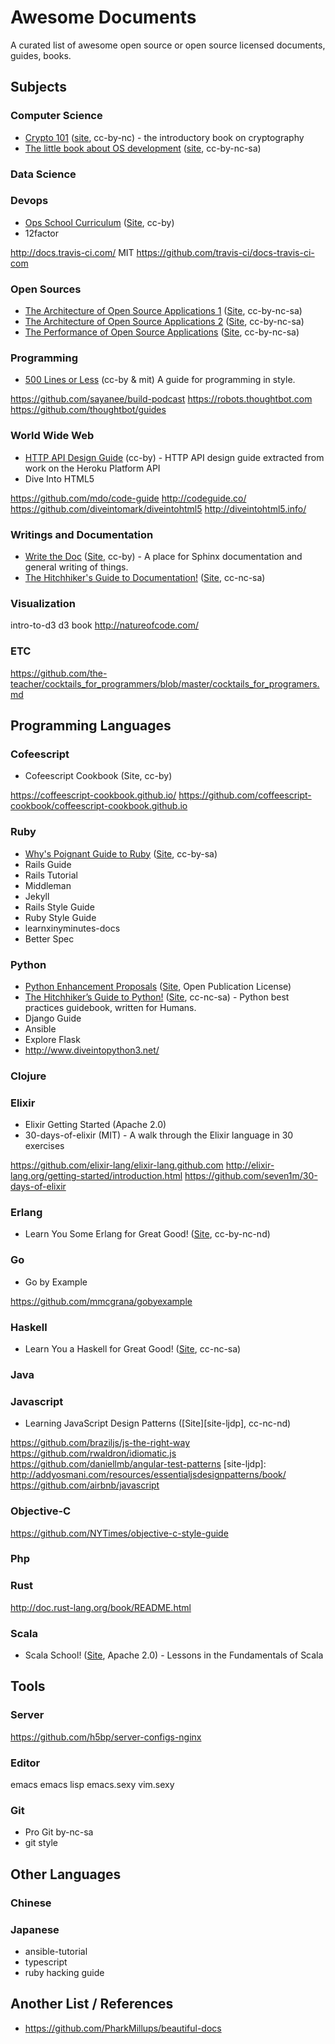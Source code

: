 # Awesome Documents

A curated list of awesome open source or open source licensed documents, guides, books.

## Subjects

### Computer Science

* [Crypto 101][repo-crypto-101] ([site][site-crypto-101], cc-by-nc) - the introductory book on cryptography
* [The little book about OS development][repo-littleosbook] ([site][site-littleosbook], cc-by-nc-sa)

[site-crypto-101]: https://www.crypto101.io/
[repo-crypto-101]: https://github.com/crypto101/book
[repo-littleosbook]: https://github.com/littleosbook/littleosbook
[site-littleosbook]: http://littleosbook.github.io/

### Data Science

### Devops

* [Ops School Curriculum][repo-ops-school] ([Site][site-ops-school], cc-by)
* 12factor

http://docs.travis-ci.com/ MIT
https://github.com/travis-ci/docs-travis-ci-com

[site-ops-school]: http://ops-school.readthedocs.org/en/latest/
[repo-ops-school]: https://github.com/opsschool/curriculum

### Open Sources

* [The Architecture of Open Source Applications 1][repo-aosa] ([Site][site-aosa], cc-by-nc-sa)
* [The Architecture of Open Source Applications 2][repo-aosa] ([Site][site-aosa], cc-by-nc-sa)
* [The Performance of Open Source Applications][repo-aosa] ([Site][site-aosa], cc-by-nc-sa)

[site-aosa]: http://aosabook.org/en/index.html
[repo-aosa]: https://github.com/aosabook/aosabook

### Programming

* [500 Lines or Less][repo-500-lines] (cc-by & mit)
 A guide for programming in style.

https://github.com/sayanee/build-podcast
https://robots.thoughtbot.com
https://github.com/thoughtbot/guides

### World Wide Web

* [HTTP API Design Guide][repo-http-api] (cc-by) - HTTP API design guide extracted from work on the Heroku Platform API
* Dive Into HTML5

https://github.com/mdo/code-guide
http://codeguide.co/
https://github.com/diveintomark/diveintohtml5
http://diveintohtml5.info/

[repo-500-lines]: https://github.com/aosabook/500lines
[repo-http-api]: https://github.com/interagent/http-api-design

### Writings and Documentation

* [Write the Doc][repo-write-the-doc] ([Site][site-write-the-doc], cc-by) - A place for Sphinx documentation and general writing of things.
* [The Hitchhiker's Guide to Documentation!][repo-thgtd] ([Site][site-thgtd], cc-nc-sa)

[site-thgtd]: http://docs-guide.readthedocs.org/en/latest/
[repo-thgtd]: https://github.com/chrismedrela/docs-guide
[site-write-the-doc]: http://docs.writethedocs.org/
[repo-write-the-doc]: https://github.com/writethedocs/docs/

### Visualization

intro-to-d3
d3 book
http://natureofcode.com/

### ETC

https://github.com/the-teacher/cocktails_for_programmers/blob/master/cocktails_for_programers.md

## Programming Languages

### Cofeescript

* Cofeescript Cookbook (Site, cc-by)

https://coffeescript-cookbook.github.io/
https://github.com/coffeescript-cookbook/coffeescript-cookbook.github.io

### Ruby

* [Why's Poignant Guide to Ruby][repo-poignant-ruby] ([Site][site-poignant-ruby], cc-by-sa)
* Rails Guide
* Rails Tutorial
* Middleman
* Jekyll
* Rails Style Guide
* Ruby Style Guide
* learnxinyminutes-docs
* Better Spec

[repo-poignant-ruby]: https://github.com/mislav/poignant-guide
[site-poignant-ruby]: http://mislav.uniqpath.com/poignant-guide/book/

### Python

* [Python Enhancement Proposals][repo-peps] ([Site][site-peps], Open Publication License)
* [The Hitchhiker’s Guide to Python!][repo-python-hguide] ([Site][site-python-hguide], cc-nc-sa) -  Python best practices guidebook, written for Humans.
* Django Guide
* Ansible
* Explore Flask
* http://www.diveintopython3.net/

[repo-peps]: https://github.com/python/peps
[site-peps]: https://www.python.org/dev/peps/
[site-python-hguide]: http://docs.python-guide.org/en/latest/
[repo-python-hguide]: https://github.com/kennethreitz/python-guide

### Clojure
### Elixir

* Elixir Getting Started (Apache 2.0)
* 30-days-of-elixir (MIT) - A walk through the Elixir language in 30 exercises

https://github.com/elixir-lang/elixir-lang.github.com
http://elixir-lang.org/getting-started/introduction.html
https://github.com/seven1m/30-days-of-elixir

### Erlang

* Learn You Some Erlang for Great Good! ([Site][site-lysefgg], cc-by-nc-nd)

[site-lysefgg]: http://learnyousomeerlang.com/content

### Go

* Go by Example

https://github.com/mmcgrana/gobyexample

### Haskell

* Learn You a Haskell for Great Good! ([Site][site-lyhfgg], cc-nc-sa)

[site-lyhfgg]: http://learnyouahaskell.com/chapters

### Java

### Javascript

* Learning JavaScript Design Patterns ([Site][site-ljdp], cc-nc-nd)

https://github.com/braziljs/js-the-right-way
https://github.com/rwaldron/idiomatic.js
https://github.com/daniellmb/angular-test-patterns
[site-ljdp]: http://addyosmani.com/resources/essentialjsdesignpatterns/book/
https://github.com/airbnb/javascript

### Objective-C

https://github.com/NYTimes/objective-c-style-guide

### Php

### Rust

http://doc.rust-lang.org/book/README.html

### Scala

* Scala School! ([Site][site-scala-school], Apache 2.0) - Lessons in the Fundamentals of Scala

[repo-scala-school]: https://github.com/twitter/scala_school
[site-scala-school]: https://twitter.github.io/scala_school/

## Tools

### Server

https://github.com/h5bp/server-configs-nginx

### Editor

emacs
emacs lisp
emacs.sexy
vim.sexy

### Git

* Pro Git by-nc-sa
* git style

## Other Languages

### Chinese
### Japanese

* ansible-tutorial
* typescript
* ruby hacking guide

## Another List / References

* https://github.com/PharkMillups/beautiful-docs
